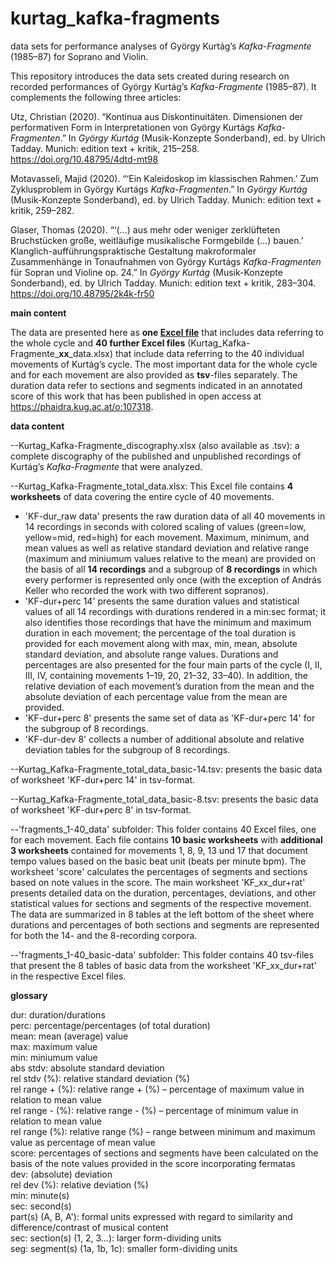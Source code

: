 # kurtag_kafka-fragments
data sets for performance analyses of György Kurtág’s *Kafka-Fragmente* (1985–87) for Soprano and Violin.

This repository introduces the data sets created during research on recorded performances of György Kurtág’s *Kafka-Fragmente* (1985–87). It complements the following three articles:

Utz, Christian (2020). “Kontinua aus Diskontinuitäten. Dimensionen der performativen Form in Interpretationen von György Kurtágs *Kafka-Fragmenten*.” In *György Kurtág* (Musik-Konzepte Sonderband), ed. by Ulrich Tadday. Munich: edition text + kritik, 215–258. https://doi.org/10.48795/4dtd-mt98

Motavasseli, Majid (2020). “‘Ein Kaleidoskop im klassischen Rahmen.’ Zum Zyklusproblem in György Kurtágs *Kafka-Fragmenten*.” In *György Kurtág* (Musik-Konzepte Sonderband), ed. by Ulrich Tadday. Munich: edition text + kritik, 259–282. 

Glaser, Thomas (2020). “‘(…) aus mehr oder weniger zerklüfteten Bruchstücken große, weitläufige musikalische Formgebilde (…) bauen.’ Klanglich-aufführungspraktische Gestaltung makroformaler Zusammenhänge in Tonaufnahmen von György Kurtágs *Kafka-Fragmenten* für Sopran und Violine op. 24.” In *György Kurtág* (Musik-Konzepte Sonderband), ed. by Ulrich Tadday. Munich: edition text + kritik, 283–304. https://doi.org/10.48795/2k4k-fr50

**main content**

The data are presented here as **one [Excel file](Kurtag_Kafka-Fragmente_total_data.xlsx)** that includes data referring to the whole cycle and **40 further Excel files** (Kurtag_Kafka-Fragmente_**xx**_data.xlsx) that include data referring to the 40 individual movements of Kurtág’s cycle. The most important data for the whole cycle and for each movement are also provided as **tsv**-files separately. The duration data refer to sections and segments indicated in an annotated score of this work that has been published in open access at https://phaidra.kug.ac.at/o:107318.

**data content**

--Kurtag_Kafka-Fragmente_discography.xlsx (also available as .tsv): a complete discography of the published and unpublished recordings of Kurtág’s *Kafka-Fragmente* that were analyzed.

--Kurtag_Kafka-Fragmente_total_data.xlsx: This Excel file contains **4 worksheets** of data covering the entire cycle of 40 movements. 
* 'KF-dur_raw data' presents the raw duration data of all 40 movements in 14 recordings in seconds with colored scaling of values (green=low, yellow=mid, red=high) for each movement. Maximum, minimum, and mean values as well as relative standard deviation and relative range (maximum and miniumum values relative to the mean) are provided on the basis of all **14 recordings** and a subgroup of **8 recordings** in which every performer is represented only once (with the exception of András Keller who recorded the work with two different sopranos).
* 'KF-dur+perc 14' presents the same duration values and statistical values of all 14 recordings with durations rendered in a min:sec format; it also identifies those recordings that have the minimum and maximum duration in each movement; the percentage of the toal duration is provided for each movement along with max, min, mean, absolute standard deviation, and absolute range values. Durations and percentages are also presented for the four main parts of the cycle (I, II, III, IV, containing movements 1–19, 20, 21–32, 33–40). In addition, the relative deviation of each movement’s duration from the mean and the absolute deviation of each percentage value from the mean are provided.
* 'KF-dur+perc 8' presents the same set of data as 'KF-dur+perc 14' for the subgroup of 8 recordings.
* 'KF-dur-dev 8' collects a number of additional absolute and relative deviation tables for the subgroup of 8 recordings.

--Kurtag_Kafka-Fragmente_total_data_basic-14.tsv: presents the basic data of worksheet 'KF-dur+perc 14' in tsv-format.

--Kurtag_Kafka-Fragmente_total_data_basic-8.tsv: presents the basic data of worksheet 'KF-dur+perc 8' in tsv-format.

--'fragments_1-40_data' subfolder: This folder contains 40 Excel files, one for each movement. Each file contains **10 basic worksheets** with **additional 3 worksheets** contained for movements 1, 8, 9, 13 und 17 that document tempo values based on the basic beat unit (beats per minute bpm). The worksheet 'score' calculates the percentages of segments and sections based on note values in the score. The main worksheet 'KF_xx_dur+rat' presents detailed data on the duration, percentages, deviations, and other statistical values for sections and segments of the respective movement. The data are summarized in 8 tables at the left bottom of the sheet where durations and percentages of both sections and segments are represented for both the 14- and the 8-recording corpora.

--'fragments_1-40_basic-data' subfolder: This folder contains 40 tsv-files that present the 8 tables of basic data from the worksheet 'KF_xx_dur+rat' in the respective Excel files.

**glossary**

dur: duration/durations<br>
perc: percentage/percentages (of total duration)<br> 
mean: mean (average) value<br>
max: maximum value<br>
min: miniumum value<br>
abs stdv: absolute standard deviation<br>
rel stdv (%): relative standard deviation (%)<br>
rel range + (%): relative range + (%) – percentage of maximum value in relation to mean value<br>
rel range - (%): relative range - (%) – percentage of minimum value in relation to mean value<br>
rel range (%): relative range (%) – range between minimum and maximum value as percentage of mean value<br>
score: percentages of sections and segments have been calculated on the basis of the note values provided in the score incorporating fermatas<br>
dev: (absolute) deviation<br>
rel dev (%): relative deviation (%)<br>
min: minute(s)<br>
sec: second(s)<br>
part(s) (A, B, A'): formal units expressed with regard to similarity and difference/contrast of musical content<br>
sec: section(s) (1, 2, 3…): larger form-dividing units<br>
seg: segment(s) (1a, 1b, 1c): smaller form-dividing units<br>


